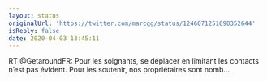 ```yaml
---
layout: status
originalUrl: 'https://twitter.com/marcgg/status/1246071251690352644'
isReply: false
date: 2020-04-03 13:45:11
---
```


RT @GetaroundFR: Pour les soignants, se déplacer en limitant les contacts n’est pas évident. Pour les soutenir, nos propriétaires sont nomb…
